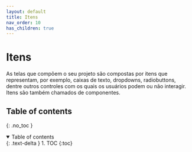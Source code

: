 ```yaml
---
layout: default
title: Itens
nav_order: 10
has_children: true
---
```

# Itens

As telas que compõem o seu projeto são compostas por itens que representam, por exemplo, caixas de texto, dropdowns, radiobuttons, dentre outros controles com os quais os usuários podem ou não interagir. Itens são também chamados de componentes.

## Table of contents
{: .no_toc }

<details open markdown="block">
  <summary>
    Table of contents
  </summary>
  {: .text-delta }
1. TOC
{:toc}
</details>
